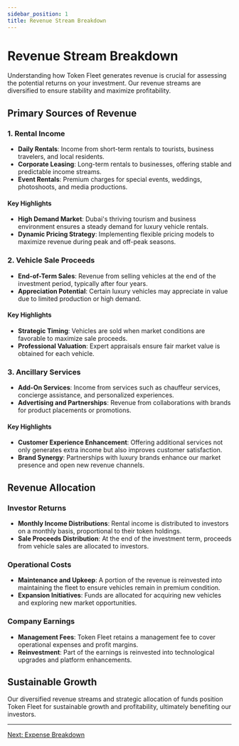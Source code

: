 ```yaml
---
sidebar_position: 1
title: Revenue Stream Breakdown
---
```


# Revenue Stream Breakdown

Understanding how Token Fleet generates revenue is crucial for assessing the potential returns on your investment. Our revenue streams are diversified to ensure stability and maximize profitability.

## Primary Sources of Revenue

### 1. **Rental Income**

- **Daily Rentals**: Income from short-term rentals to tourists, business travelers, and local residents.
- **Corporate Leasing**: Long-term rentals to businesses, offering stable and predictable income streams.
- **Event Rentals**: Premium charges for special events, weddings, photoshoots, and media productions.

#### Key Highlights

- **High Demand Market**: Dubai's thriving tourism and business environment ensures a steady demand for luxury vehicle rentals.
- **Dynamic Pricing Strategy**: Implementing flexible pricing models to maximize revenue during peak and off-peak seasons.

### 2. **Vehicle Sale Proceeds**

- **End-of-Term Sales**: Revenue from selling vehicles at the end of the investment period, typically after four years.
- **Appreciation Potential**: Certain luxury vehicles may appreciate in value due to limited production or high demand.

#### Key Highlights

- **Strategic Timing**: Vehicles are sold when market conditions are favorable to maximize sale proceeds.
- **Professional Valuation**: Expert appraisals ensure fair market value is obtained for each vehicle.

### 3. **Ancillary Services**

- **Add-On Services**: Income from services such as chauffeur services, concierge assistance, and personalized experiences.
- **Advertising and Partnerships**: Revenue from collaborations with brands for product placements or promotions.

#### Key Highlights

- **Customer Experience Enhancement**: Offering additional services not only generates extra income but also improves customer satisfaction.
- **Brand Synergy**: Partnerships with luxury brands enhance our market presence and open new revenue channels.

## Revenue Allocation

### **Investor Returns**

- **Monthly Income Distributions**: Rental income is distributed to investors on a monthly basis, proportional to their token holdings.
- **Sale Proceeds Distribution**: At the end of the investment term, proceeds from vehicle sales are allocated to investors.

### **Operational Costs**

- **Maintenance and Upkeep**: A portion of the revenue is reinvested into maintaining the fleet to ensure vehicles remain in premium condition.
- **Expansion Initiatives**: Funds are allocated for acquiring new vehicles and exploring new market opportunities.

### **Company Earnings**

- **Management Fees**: Token Fleet retains a management fee to cover operational expenses and profit margins.
- **Reinvestment**: Part of the earnings is reinvested into technological upgrades and platform enhancements.

## Sustainable Growth

Our diversified revenue streams and strategic allocation of funds position Token Fleet for sustainable growth and profitability, ultimately benefiting our investors.

---

[Next: Expense Breakdown](./expense_breakdown)
